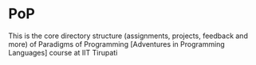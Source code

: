 # PoP
This is the core directory structure (assignments, projects, feedback and more) of Paradigms of Programming [Adventures in Programming Languages] course at IIT Tirupati
